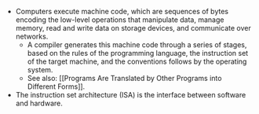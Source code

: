 - Computers execute machine code, which are sequences of bytes encoding the low-level operations that manipulate data, manage memory, read and write data on storage devices, and communicate over networks.
	- A compiler generates this machine code through a series of stages, based on the rules of the programming language, the instruction set of the target machine, and the conventions follows by the operating system.
	- See also: [[Programs Are Translated by Other Programs into Different Forms]].
- The instruction set architecture (ISA) is the interface between software and hardware.